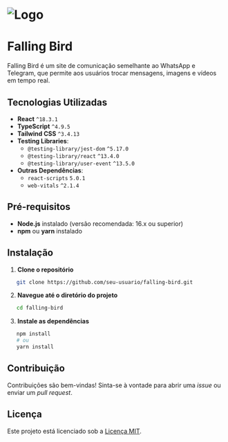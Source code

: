 # ![Logo](https://firebasestorage.googleapis.com/v0/b/falling-bird-41c23.appspot.com/o/Logo%20Model%203.png?alt=media&token=29516b7a-def2-485d-a758-d4f66b912fca)

# Falling Bird

Falling Bird é um site de comunicação semelhante ao WhatsApp e Telegram, que permite aos usuários trocar mensagens, imagens e vídeos em tempo real.

## Tecnologias Utilizadas

- **React** `^18.3.1`
- **TypeScript** `^4.9.5`
- **Tailwind CSS** `^3.4.13`
- **Testing Libraries**:
  - `@testing-library/jest-dom` `^5.17.0`
  - `@testing-library/react` `^13.4.0`
  - `@testing-library/user-event` `^13.5.0`
- **Outras Dependências**:
  - `react-scripts` `5.0.1`
  - `web-vitals` `^2.1.4`

## Pré-requisitos

- **Node.js** instalado (versão recomendada: 16.x ou superior)
- **npm** ou **yarn** instalado

## Instalação

1. **Clone o repositório**
```bash
   git clone https://github.com/seu-usuario/falling-bird.git
```
2. **Navegue até o diretório do projeto**
```bash
   cd falling-bird
```
3. **Instale as dependências**
```bash
   npm install
   # ou
   yarn install
```

## Contribuição

Contribuições são bem-vindas! Sinta-se à vontade para abrir uma *issue* ou enviar um *pull request*.

## Licença

Este projeto está licenciado sob a [Licença MIT](LICENSE).
